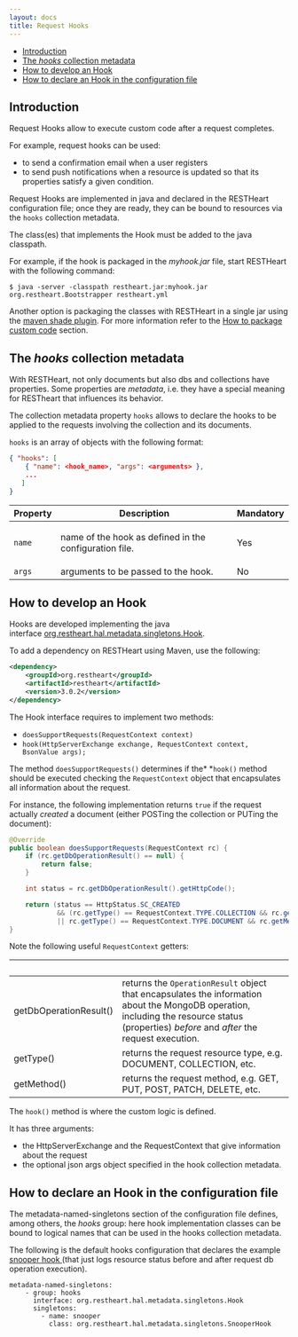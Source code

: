 ```yaml
---
layout: docs
title: Request Hooks
---
```


* [Introduction](#introduction)
* [The <em>hooks</em> collection metadata](#the-hooks-collection-metadata)
* [How to develop an Hook](#how-to-develop-an-hook)
* [How to declare an Hook in the configuration file](#how-to-declare-an-hook-in-the-configuration-file)

## Introduction

Request Hooks allow to execute custom code after a request completes.

For example, request hooks can be used:

-   to send a confirmation email when a user registers 
-   to send push notifications when a resource is updated so that its
    properties satisfy a given condition.

Request Hooks are implemented in java and declared in the RESTHeart
configuration file; once they are ready, they can be bound to resources
via the `hooks` collection metadata.

The class(es) that implements the Hook must be added to the java
classpath.

For example, if the hook is packaged in the *myhook.jar* file, start
RESTHeart with the following command:

    $ java -server -classpath restheart.jar:myhook.jar org.restheart.Bootstrapper restheart.yml

Another option is packaging the classes with RESTHeart in a single jar
using the [maven shade
plugin](https://maven.apache.org/plugins/maven-shade-plugin/). For more
information refer to the [How to package custom
code](How_to_package_custom_code) section.

## The *hooks* collection metadata

With RESTHeart, not only documents but also dbs and collections have
properties. Some properties are *metadata*, i.e. they have a special
meaning for RESTheart that influences its behavior.

The collection metadata property `hooks` allows to declare the hooks to
be applied to the requests involving the collection and its documents.

`hooks` is an array of objects with the following format:

``` json
{ "hooks": [ 
    { "name": <hook_name>, "args": <arguments> }, 
    ...
   ]
}
```

<table class="ts">
<thead>
<tr class="header">
<th><div>
Property
</div></th>
<th><div>
Description
</div></th>
<th><div>
Mandatory
</div></th>
</tr>
</thead>
<tbody>
<tr class="odd">
<td><code>name</code></td>
<td><p>name of the hook as defined in the configuration file.</p></td>
<td>Yes</td>
</tr>
<tr class="even">
<td><code>args</code></td>
<td>arguments to be passed to the hook.</td>
<td>No</td>
</tr>
</tbody>
</table>

## How to develop an Hook

Hooks are developed implementing the java
interface [org.restheart.hal.metadata.singletons.Hook](https://github.com/SoftInstigate/restheart/blob/master/src/main/java/org/restheart/hal/metadata/singletons/Hook.java).

To add a dependency on RESTHeart using Maven, use the following:

``` xml
<dependency>
    <groupId>org.restheart</groupId>
    <artifactId>restheart</artifactId>
    <version>3.0.2</version>
</dependency>
```

The Hook interface requires to implement two methods:

-   `doesSupportRequests(RequestContext context)`
-   `hook(HttpServerExchange exchange, RequestContext context, BsonValue args);`

The method `doesSupportRequests()` determines if the* *`hook()` method
should be executed checking the `RequestContext` object that
encapsulates all information about the request.

For instance, the following implementation returns `true` if the request
actually *created* a document (either POSTing the collection or PUTing
the document):

``` java
@Override
public boolean doesSupportRequests(RequestContext rc) {
    if (rc.getDbOperationResult() == null) {
        return false;
    }

    int status = rc.getDbOperationResult().getHttpCode();

    return (status == HttpStatus.SC_CREATED
            && (rc.getType() == RequestContext.TYPE.COLLECTION && rc.getMethod() == POST
            || rc.getType() == RequestContext.TYPE.DOCUMENT && rc.getMethod() == PUT));
}
```

Note the following useful `RequestContext` getters:

<table class="ts">
<thead>
<tr class="header">
<th><br />
</th>
<th><br />
</th>
</tr>
</thead>
<tbody>
<tr class="odd">
<td>getDbOperationResult()</td>
<td>returns the <code>OperationResult</code> object that encapsulates the information about the MongoDB operation, including the resource status (properties) <em>before</em> and <em>after</em> the request execution.</td>
</tr>
<tr class="even">
<td>getType()</td>
<td>returns the request resource type, e.g. DOCUMENT, COLLECTION, etc.</td>
</tr>
<tr class="odd">
<td>getMethod()</td>
<td>returns the request method, e.g. GET, PUT, POST, PATCH, DELETE, etc.</td>
</tr>
</tbody>
</table>

The `hook()` method is where the custom logic is defined.

It has three arguments:

-   the HttpServerExchange and the RequestContext that give information
    about the request
-   the optional json args object specified in the hook collection
    metadata.

## How to declare an Hook in the configuration file

The metadata-named-singletons section of the configuration file defines,
among others, the *hooks* group: here hook implementation classes can be
bound to logical names that can be used in the hooks collection
metadata.

The following is the default hooks configuration that declares the
example [snooper
hook ](https://github.com/SoftInstigate/restheart/blob/master/src/main/java/org/restheart/metadata/hooks/SnooperHook.java)(that
just logs resource status before and after request db operation
execution).

``` text
metadata-named-singletons:
    - group: hooks
      interface: org.restheart.hal.metadata.singletons.Hook
      singletons:
        - name: snooper
          class: org.restheart.hal.metadata.singletons.SnooperHook
```
